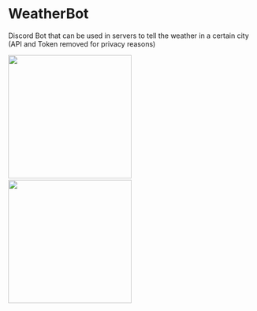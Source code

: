 # WeatherBot

Discord Bot that can be used in servers to tell the weather in a certain city (API and Token removed for privacy reasons)

<p float = left>
  <img src="https://github.com/ejrey/WeatherBot/blob/main/images/Vancouver.png" width="250">
  &nbsp;&nbsp;&nbsp;&nbsp;
  <img src="https://github.com/ejrey/WeatherBot/blob/main/images/SanFran.png" width="250">
</p>


